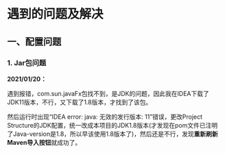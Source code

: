 # 遇到的问题及解决



## 一、配置问题



### 1. Jar包问题

**2021/01/20：**

遇到报错，com.sun.javaFx包找不到，是JDK的问题，因此我在IDEA下载了JDK11版本，不行，又下载了1.8版本，才找到了该包。



然后运行时出现“IDEA error: java: 无效的发行版本: 11”错误，更改Project Structure的JDK配置，统一改成本项目的JDK1.8版本(才发现在pom文件已注明了Java-version是1.8，所以早该使用1.8版本了)，然后还是不行，发现**重新刷新Maven导入按钮**就成功了。
